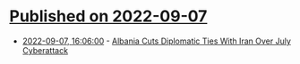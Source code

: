 # [Published on 2022-09-07](index.md)

* [2022-09-07, 16:06:00](https://news.slashdot.org/story/22/09/07/166242/albania-cuts-diplomatic-ties-with-iran-over-july-cyberattack?utm_source=rss1.0mainlinkanon&utm_medium=feed) - [Albania Cuts Diplomatic Ties With Iran Over July Cyberattack](https://news.slashdot.org/story/22/09/07/166242/albania-cuts-diplomatic-ties-with-iran-over-july-cyberattack?utm_source=rss1.0mainlinkanon&utm_medium=feed)
